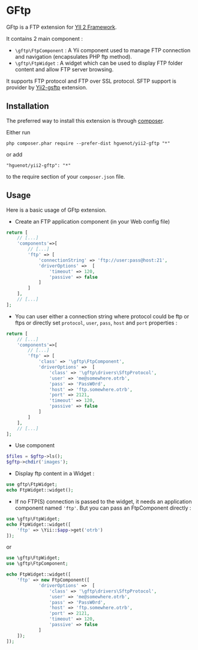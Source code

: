 GFtp
====
GFtp is a FTP extension for [YII 2 Framework](http://www.yiiframework.com).

It contains 2 main component :

* `\gftp\FtpComponent` : A Yii component used to manage FTP connection and navigation (encapsulates PHP ftp method).
* `\gftp\FtpWidget` : A widget which can be used to display FTP folder content and allow FTP server browsing.

It supports FTP protocol and FTP over SSL protocol.
SFTP support is provider by [Yii2-gsftp](https://github.com/hguenot/yii2-gsftp) extension.

Installation
------------

The preferred way to install this extension is through [composer](http://getcomposer.org/download/).

Either run

```
php composer.phar require --prefer-dist hguenot/yii2-gftp "*"
```

or add

```
"hguenot/yii2-gftp": "*"
```

to the require section of your `composer.json` file.


Usage
-----

Here is a basic usage of GFtp extension. 

* Create an FTP application component (in your Web config file)

```php
return [
	// [...]
	'components'=>[
		// [...]
		'ftp' => [
			'connectionString' => 'ftp://user:pass@host:21',
			'driverOptions' =>  [
				'timeout' => 120,
				'passive' => false
			]
		]
	],
	// [...]
];
```

* You can user either a connection string where protocol could be ftp or ftps or directly set `protocol`, `user`, 
  `pass`, `host` and `port` properties :  

```php
return [
	// [...]
	'components'=>[
		// [...]
		'ftp' => [
			'class' => '\gftp\FtpComponent',
			'driverOptions' =>  [
				'class' => '\gftp\drivers\SftpProtocol',
				'user' => 'me@somewhere.otrb',
				'pass' => 'PassW0rd',
				'host' => 'ftp.somewhere.otrb',
				'port' => 2121,
				'timeout' => 120,
				'passive' => false
			]
		]
	],
	// [...]
];
```

* Use component

```php
$files = $gftp->ls();
$gftp->chdir('images');
```

* Display ftp content in a Widget :

```php
use gftp\FtpWidget;
echo FtpWidget::widget();
```

* If no FTP(S) connection is passed to the widget, it needs an application component named `'ftp'`. But you can pass an
 FtpComponent directly : 

```php
use \gftp\FtpWidget;
echo FtpWidget::widget([
	'ftp' => \Yii::$app->get('otrb')
]);
```

or 

```php
use \gftp\FtpWidget;
use \gftp\FtpComponent;

echo FtpWidget::widget([
	'ftp' => new FtpComponent([
			'driverOptions' =>  [
				'class' => '\gftp\drivers\SftpProtocol',
				'user' => 'me@somewhere.otrb',
				'pass' => 'PassW0rd',
				'host' => 'ftp.somewhere.otrb',
				'port' => 2121,
				'timeout' => 120,
				'passive' => false
			]
	]);
]);
```


